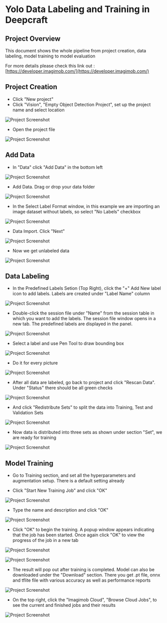 # Yolo Data Labeling and Training in Deepcraft

## Project Overview

This document shows the whole pipeline from project creation, data labeling, model training to model evaluation

For more details please check this link out : [https://developer.imagimob.com/](https://developer.imagimob.com/)

<!-- ## Data Collection -->

<!-- * Scrapes data from a single webpage
* Saves data to a CSV file -->

## Project Creation

* Click "New project"
* Click "Vision", "Empty Object Detection Project", set up the project name and select location

![Project Screenshot](0709_screenshot/create_project.png)

* Open the project file

![Project Screenshot](0709_screenshot/click_project.png)

## Add Data

* In "Data" click "Add Data" in the bottom left

![Project Screenshot](0709_screenshot/add_data.png)

* Add Data. Drag or drop your data folder

![Project Screenshot](0709_screenshot/add_data_1.png)

* In the Select Label Format window, in this example we are importing an image dataset without labels, so select "No Labels" checkbox

![Project Screenshot](0709_screenshot/label_format.png)

* Data Import. Click "Next"

![Project Screenshot](0709_screenshot/data_import.png)

* Now we get unlabeled data

![Project Screenshot](0709_screenshot/unlabeled_data.png)

## Data Labeling

* In the Predefined Labels Setion (Top Right), click the "+" Add New label icon to add labels. Labels are created under "Label Name" column

![Project Screenshot](0709_screenshot/unlabeled_data.png)

* Double-click the session file under "Name" from the session table in which you want to add the labels. The session file window opens in a new tab. The predefined labels are displayed in the panel.

![Project Screenshot](0709_screenshot/unlabeled_picture.png)

* Select a label and use Pen Tool to draw bounding box

![Project Screenshot](0709_screenshot/bbox_picture.png)

* Do it for every picture

![Project Screenshot](0709_screenshot/bbox_picture_1.png)

* After all data are labeled, go back to project and click "Rescan Data". Under "Status" there should be all green checks

![Project Screenshot](0709_screenshot/rescan_data.png)

* And click "Redistribute Sets" to split the data into Training, Test and Validation Sets

![Project Screenshot](0709_screenshot/redistribute.png)

* Now data is distributed into three sets as shown under section "Set", we are ready for training

![Project Screenshot](0709_screenshot/redistributed_data.png)

## Model Training

* Go to Training section, and set all the hyperparameters and augmentation setup. There is a default setting already

* Click "Start New Training Job" and click "OK"

![Project Screenshot](0709_screenshot/training.png)

* Type the name and description and click "OK"

![Project Screenshot](0709_screenshot/training_1.png)

* Click "OK" to begin the training. A popup window appears indicating that the job has been started. Once again click "OK" to view the progress of the job in a new tab

![Project Screenshot](0709_screenshot/training_window.png)

![Project Screenshot](0709_screenshot/training_2.png)

* The result will pop out after training is completed. Model can also be downloaded under the "Download" section. There you get .pt file, onnx and tflite file with various accuracy as well as performance reports

![Project Screenshot](0709_screenshot/result_0929.png)

* On the top right, click the "Imagimob Cloud", "Browse Cloud Jobs", to see the current and finished jobs and their results

![Project Screenshot](0709_screenshot/browse_cloud_job.png)

<!-- ## Model Evaluation and Download

* Scrapes data from a single webpage
* Saves data to a CSV file

## Create Project

* Scrapes data from a single webpage
* Saves data to a CSV file

## Create Project

* Scrapes data from a single webpage
* Saves data to a CSV file

<!-- ## Usage

To use this project, simply run the `scrape.py` script and follow the prompts. -->

<!-- ## Requirements

* Python 3.8+
* BeautifulSoup 4.9+

## Installation

To install this project, clone the repository and run `pip install -r requirements.txt`.

## Troubleshooting

If you encounter any issues, try checking the console output for error messages.

## Contributing

Contributions are welcome! Please submit a pull request with your changes.

## License

This project is released under the MIT License.
